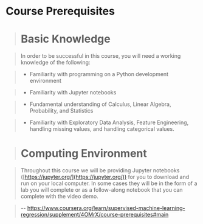 # Course Prerequisites

> 

> # Basic Knowledge

> 

> In order to be successful in this course, you will need a working knowledge of the following:

> 

> *   Familiarity with programming on a Python development environment

> 

> *   Familiarity with Jupyter notebooks

> 

> *   Fundamental understanding of Calculus, Linear Algebra, Probability, and Statistics

> 

> *   Familiarity with Exploratory Data Analysis, Feature Engineering, handling missing values, and handling categorical values.

> 

> # Computing Environment

> 

> Throughout this course we will be providing Jupyter notebooks ([https://jupyter.org/](https://jupyter.org/)) for you to download and run on your local computer. In some cases they will be in the form of a lab you will complete or as a follow-along notebook that you can complete with the video demo.

>

> -- https://www.coursera.org/learn/supervised-machine-learning-regression/supplement/4OMrX/course-prerequisites#main
